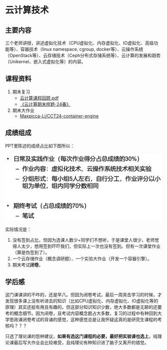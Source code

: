 # 云计算技术

## 主要内容

三个老师讲授，讲述虚拟化技术（CPU虚拟化、内存虚拟化、IO虚拟化、高级功能等）、容器技术（linux namespace, cgroup, docker等）、云操作系统（OpenStack等）、云存储技术（Ceph分布式存储系统等）、云计算的发展和趋势（Unikernel、嵌入式虚拟化等）的内容。

## 课程资料

1. 期末复习
   * [云计算课程回顾.pdf](云计算课程回顾.pdf) 
   * [《云计算期末样题-24春》](https://www.yuque.com/maxpicca/ucas-courses/wcx7kexgbtmwg2vr)
2. 期末大作业
   * [Maxpicca-Li/CCT24-container-engine](https://github.com/Maxpicca-Li/CCT24-container-engine)

## 成绩组成

PPT里陈述的成绩占比如下图所以：

![image-20240622213603780](assets/image-20240622213603780.png)

实际情况是：

1. 没有签到占比，但因为选课人数少+同学们不想听，于是课堂人很少，老师觉得人太少，想用签到吓吓我们，但实际上一次也没有签到。但有一次课堂作业（算是伪签到了）。
2. 一个云存储作业（概念调研题）、一个实验大作业（开发一个容器引擎）。
3. 期末考试**闭卷**。

## 学后感

这门课课讲的不咋的，还是早八。但因为闭卷考试，最后一周突击学习的时候，才发现很多课上没有听进去的知识（比如CPU虚拟化、内存虚拟化、IO虚拟化等的原理）其实还挺有用且有趣的，但这部分知识知识少数，绝大多数都是无聊的还要考的概念细节。因为闭卷，且考试内容概念题占大多数，复习的过程中有种回到大学思政课闭卷考试的背诵的感觉，这种感觉总是让我怀疑这真的是研究生课程的考核吗？？？

只选了理论课的怨种建议，**如果有选这门课程的必要，最好把实验课也选上**，纯理论课最后写大作业会比较难受，且纯理论有种知识进了脑子又离开的错觉。
